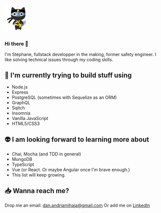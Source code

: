 <img src="https://github.com/Dananando/Dananando/blob/main/img/cover.png" width="15%" height="15%">


### Hi there 👋

I'm Stéphane, fullstack developper in the making, former safety engineer.
I like solving technical issues through my coding skills. 

## :mage: I'm currently trying to build stuff using
- Node.js
- Express
- PostgreSQL (sometimes with Sequelize as an ORM)
- GraphQL
- Sqitch
- Insomnia
- Vanilla JavaScript
- HTML5/CSS3

## :alien: I am looking forward to learning more about
- Chai, Mocha (and TDD in general)
- MongoDB
- TypeScript
- Vue (or React. Or maybe Angular once I'm brave enough.)
- This list will keep growing.

## :inbox_tray: Wanna reach me?
Drop me an email: dan.andriamihaja@gmail.com
Or add me on [LinkedIn](https://www.linkedin.com/in/sandriamihaja/)



<!--
**Dananando/Dananando** is a ✨ _special_ ✨ repository because its `README.md` (this file) appears on your GitHub profile.

Here are some ideas to get you started:

- 🔭 I’m currently working on ...
- 🌱 I’m currently learning ...
- 👯 I’m looking to collaborate on ...
- 🤔 I’m looking for help with ...
- 💬 Ask me about ...
- 📫 How to reach me: ...
- 😄 Pronouns: ...
- ⚡ Fun fact: ...
-->
